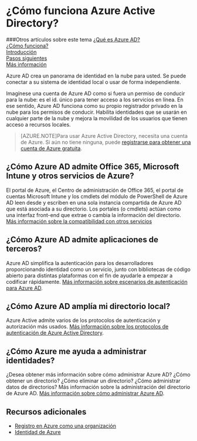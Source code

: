 <properties
	pageTitle="¿Cómo funciona Azure AD?"
	description="Azure AD crea un panorama de identidad en la nube para usted. Se puede conectar a su sistema de identidad local o usar de forma independiente."
	services="active-directory"
	documentationCenter=""
	authors="curtand"
	manager="terrylan"
	editor=""/>

<tags
	ms.service="active-directory"
	ms.workload="identity"
	ms.tgt_pltfrm="na"
	ms.devlang="na"
	ms.topic="article"
	ms.date="06/02/2015"
	ms.author="curtand"/>



# ¿Cómo funciona Azure Active Directory?


###Otros artículos sobre este tema
[¿Qué es Azure AD?](active-directory-whatis.md)<br> [¿Cómo funciona?](active-directory-works.md)<br> [Introducción](active-directory-get-started.md)<br> [Pasos siguientes](active-directory-next-steps.md)<br> [Más información](active-directory-learn-map.md)


Azure AD crea un panorama de identidad en la nube para usted. Se puede conectar a su sistema de identidad local o usar de forma independiente.

Imagínese una cuenta de Azure AD como si fuera un permiso de conducir para la nube: es el id. único para tener acceso a los servicios en línea. En ese sentido, Azure AD funciona como su propio registrador privado en la nube para los permisos de conducir. Habilita identidades que se usarán en cualquier parte de la nube y mejora la movilidad de los usuarios que tienen acceso a recursos locales.

> [AZURE.NOTE]Para usar Azure Active Directory, necesita una cuenta de Azure. Si aún no tiene ninguna, puede [registrarse para obtener una cuenta de Azure gratuita](http://azure.microsoft.com/pricing/free-trial/).

## ¿Cómo Azure AD admite Office 365, Microsoft Intune y otros servicios de Azure?
El portal de Azure, el Centro de administración de Office 365, el portal de cuentas Microsoft Intune y los cmdlets del módulo de PowerShell de Azure AD leen desde y escriben en una sola instancia compartida de Azure AD que está asociada a su directorio. Los portales (o cmdlets) actúan como una interfaz front-end que extrae o cambia la información del directorio. [Más información sobre la compatibilidad con otros servicios](active-directory-administer.md#what-is-an-azure-ad-tenant)

## ¿Cómo Azure AD admite aplicaciones de terceros?
Azure AD simplifica la autenticación para los desarrolladores proporcionando identidad como un servicio, junto con bibliotecas de código abierto para distintas plataformas con el fin de ayudarle a empezar a codificar rápidamente. [Más información sobre escenarios de autenticación para Azure AD](active-directory-authentication-scenarios.md).


## ¿Cómo Azure AD amplía mi directorio local?
Azure Active admite varios de los protocolos de autenticación y autorización más usados. [Más información sobre los protocolos de autenticación de Azure Active Directory](active-directory-authentication-scenarios.md).

## ¿Cómo Azure me ayuda a administrar identidades?
¿Desea obtener más información sobre cómo administrar Azure AD? ¿Cómo obtener un directorio? ¿Cómo eliminar un directorio? ¿Cómo administrar datos de directorios? Más información sobre la administración del directorio de Azure AD. [Más información sobre cómo administrar Azure AD](active-directory-administer.md).

## Recursos adicionales

* [Registro en Azure como una organización](sign-up-organization.md)
* [Identidad de Azure](fundamentals-identity.md)
 

<!---HONumber=August15_HO6-->
